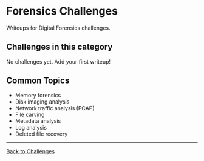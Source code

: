 # Forensics Challenges

Writeups for Digital Forensics challenges.

## Challenges in this category

No challenges yet. Add your first writeup!

## Common Topics

- Memory forensics
- Disk imaging analysis
- Network traffic analysis (PCAP)
- File carving
- Metadata analysis
- Log analysis
- Deleted file recovery

---

[Back to Challenges](../README.md)
